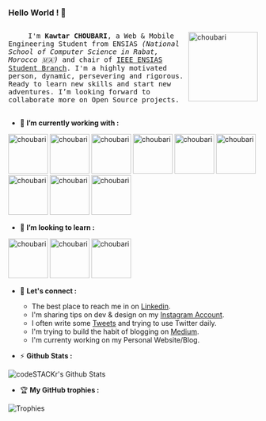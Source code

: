 ### Hello World ! 👋

<!--
**choubari/choubari** is a ✨ _special_ ✨ repository because its `README.md` (this file) appears on your GitHub profile.

Here are some ideas to get you started:

- 🔭 I’m currently working on ...
- 🌱 I’m currently learning ...
- 👯 I’m looking to collaborate on ...
- 🤔 I’m looking for help with ...
- 💬 Ask me about ...
- 📫 How to reach me: ...
- 😄 Pronouns: ...
- ⚡ Fun fact: ...
-->

## 

<img alt="choubari" align="right" src="https://devstickers.com/assets/img/pro/wq5o.png" width="140">
<samp><p align=”justify” style="text-indent:40px;"> I'm <b>Kawtar CHOUBARI</b>, a Web & Mobile Engineering Student from ENSIAS <i>(National School of Computer Science in Rabat, Morocco 🇲🇦)</i> and chair of 
<a href="https://ieee-ensias.tech/">IEEE ENSIAS Student Branch</a>. I'm a highly motivated person, dynamic, persevering and rigorous. Ready to learn new skills and start new adventures. I’m looking forward to collaborate more on Open Source projects.</p></samp>

## 

- 🔭 **I’m currently working with :**
<p float="left">
<img alt="choubari" src="https://devstickers.com/assets/img/pro/7kaq.png" width="80">
<img alt="choubari" src="https://devstickers.com/assets/img/pro/zl8i.png" width="80">
<img alt="choubari" src="https://devstickers.com/assets/img/pro/p3jo.png" width="80">
<img alt="choubari" src="https://devstickers.com/assets/img/pro/iqm9.png" width="80">
<img alt="choubari" src="https://devstickers.com/assets/img/pro/8pnd.png" width="80">
<img alt="choubari" src="https://devstickers.com/assets/img/pro/i4eg.png" width="80">
<img alt="choubari" src="https://devstickers.com/assets/img/pro/rvwm.png" width="80">
<img alt="choubari" src="https://devstickers.com/assets/img/pro/apiv.png" width="80">
<img alt="choubari" src="https://devstickers.com/assets/img/pro/saxu.png" width="80">
</p>

- 🌱 **I’m looking to learn :**
<p float="left">
<img alt="choubari" src="https://devstickers.com/assets/img/pro/z392.png" width="80">
<img alt="choubari" src="https://devstickers.com/assets/img/pro/iuw5.png" width="80">
<img alt="choubari" src="https://devstickers.com/assets/img/pro/g2sh.png" width="80">
</p>

- 💬 **Let's connect :**
  * The best place to reach me in on [Linkedin](https://www.linkedin.com/in/kawtar-choubari-2226b0150/).
  * I'm sharing tips on dev & design on my [Instagram Account](http://instagram.com/choubari_).
  * I often write some [Tweets](https://twitter.com/choubari_) and trying to use Twitter daily. 
  * I'm trying to build the habit of blogging on [Medium](https://medium.com/@choubari). 
  * I'm currenty working on my Personal Website/Blog.



- :zap: **Github Stats :**
<img align="center" alt="codeSTACKr's Github Stats" src="https://github-readme-stats.codestackr.vercel.app/api?username=choubari&show_icons=true&hide_border=true&count_private=true" />

- :trophy: **My GitHub trophies :** 

![Trophies](https://github-profile-trophy.vercel.app/?username=choubari)
